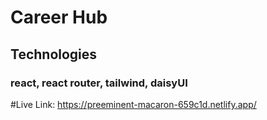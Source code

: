 # Career Hub

## Technologies

### react, react router, tailwind, daisyUI

#Live Link: https://preeminent-macaron-659c1d.netlify.app/
